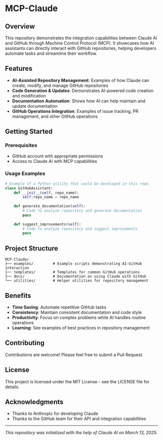 # MCP-Claude

## Overview
This repository demonstrates the integration capabilities between Claude AI and GitHub through Machine Control Protocol (MCP). It showcases how AI assistants can directly interact with GitHub repositories, helping developers automate tasks and streamline their workflow.

## Features

- **AI-Assisted Repository Management**: Examples of how Claude can create, modify, and manage GitHub repositories
- **Code Generation & Updates**: Demonstrates AI-powered code creation and modification
- **Documentation Automation**: Shows how AI can help maintain and update documentation
- **GitHub Operations Integration**: Examples of issue tracking, PR management, and other GitHub operations

## Getting Started

### Prerequisites
- GitHub account with appropriate permissions
- Access to Claude AI with MCP capabilities

### Usage Examples

```python
# Example of a Python utility that could be developed in this repo
class GitHubAssistant:
    def __init__(self, repo_name):
        self.repo_name = repo_name
        
    def generate_documentation(self):
        # Code to analyze repository and generate documentation
        pass
        
    def suggest_improvements(self):
        # Code to analyze repository and suggest improvements
        pass
```

## Project Structure

```
MCP-Claude/
├── examples/         # Example scripts demonstrating AI-GitHub interaction
├── templates/        # Templates for common GitHub operations
├── docs/             # Documentation on using Claude with GitHub
└── utilities/        # Helper utilities for repository management
```

## Benefits

- **Time Saving**: Automate repetitive GitHub tasks
- **Consistency**: Maintain consistent documentation and code style
- **Productivity**: Focus on complex problems while AI handles routine operations
- **Learning**: See examples of best practices in repository management

## Contributing

Contributions are welcome! Please feel free to submit a Pull Request.

## License

This project is licensed under the MIT License - see the LICENSE file for details.

## Acknowledgments

- Thanks to Anthropic for developing Claude
- Thanks to the GitHub team for their API and integration capabilities

---

*This repository was initialized with the help of Claude AI on March 13, 2025.*